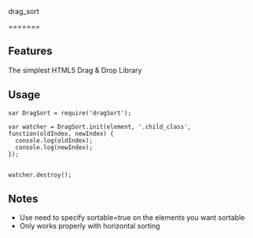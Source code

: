 drag_sort

=======

Features
--------

The simplest HTML5 Drag & Drop Library

Usage
-----

```
var DragSort = require('dragSort');

var watcher = DragSort.init(element, '.child_class', function(oldIndex, newIndex) {
  console.log(oldIndex);
  console.log(newIndex);
});


watcher.destroy();
```

Notes
-----
* Use need to specify sortable=true on the elements you want sortable
* Only works properly with horizontal sorting
